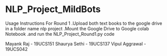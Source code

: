 # NLP_Project_MildBots
Usage Instructions For Round 1
.Upload both text books to the google drive in a folder name nlp project
.Mount the Google Drive to Google colab Notebook
.and run the NLP_Project_Round1.py code


Mayank Raj - 19UCS151
Shaurya Sethi - 19UCS137
Vipul Aggrawal - 19UCS042

